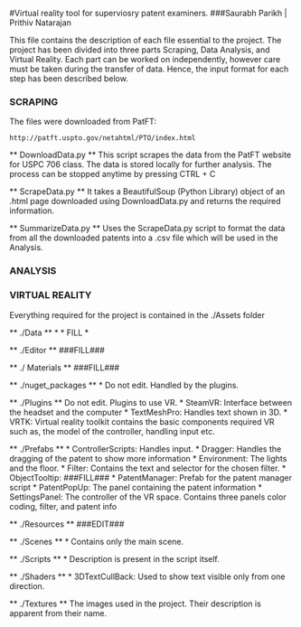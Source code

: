 #Virtual reality tool for superviosry patent examiners.
###Saurabh Parikh | Prithiv Natarajan

This file contains the description of each file essential to the project.
The project has been divided into three parts Scraping, Data Analysis,
and Virtual Reality. Each part can be worked on independently, however
care must be taken during the transfer of data. Hence, the input format
for each step has been described below.

### SCRAPING

The files were downloaded from PatFT:
	
	http://patft.uspto.gov/netahtml/PTO/index.html

** DownloadData.py **
	This script scrapes the data from the PatFT website for USPC 706
	class. The data is stored locally for further analysis.
	The process can be stopped anytime by pressing CTRL + C

** ScrapeData.py **
	It takes a BeautifulSoup (Python Library) object of an .html page
	downloaded using DownloadData.py and returns the required information.

** SummarizeData.py **
	Uses the ScrapeData.py script to format the data from all the 
	downloaded patents into a .csv file which will be used in the Analysis.

### ANALYSIS

### VIRTUAL REALITY

Everything required for the project is contained in the ./Assets folder

** ./Data **
	* * FILL *

** ./Editor **
	###FILL###

** ./ Materials **
	###FILL###

** ./nuget_packages **
	* Do not edit. Handled by the plugins.

** ./Plugins **
	Do not edit. Plugins to use VR.
	* SteamVR: Interface between the headset and the computer
	* TextMeshPro: Handles text shown in 3D.
	* VRTK: Virtual reality toolkit contains the basic components required
		  VR such as, the model of the controller, handling input etc.

** ./Prefabs **
	* ControllerScripts: Handles input.
	* Dragger: Handles the dragging of the patent to show more information
	* Environment: The lights and the floor.
	* Filter: Contains the text and selector for the chosen filter.
	* ObjectTooltip: ###FILL###
	* PatentManager: Prefab for the patent manager script
	* PatentPopUp: The panel containing the patent information
	* SettingsPanel: The controller of the VR space. Contains three panels
		color coding, filter, and patent info

** ./Resources **
	###EDIT###

** ./Scenes **
	* Contains only the main scene.

** ./Scripts **
	* Description is present in the script itself.

** ./Shaders **
	* 3DTextCullBack: Used to show text visible only from one direction.

** ./Textures **
	The images used in the project. Their description is apparent from
	their name.


